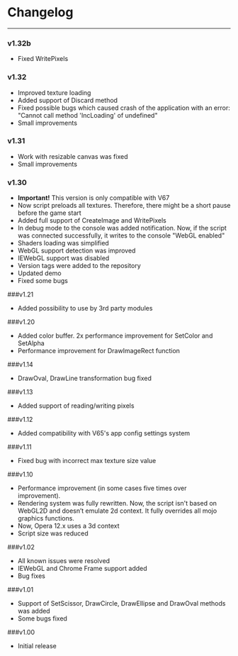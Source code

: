 Changelog
=
______________________________________________________
### v1.32b
* Fixed WritePixels

### v1.32
* Improved texture loading
* Added support of Discard method
* Fixed possible bugs which caused crash of the application with an error: "Cannot call method 'IncLoading' of undefined"
* Small improvements

### v1.31
* Work with resizable canvas was fixed
* Small improvements

### v1.30
* **Important!** This version is only compatible with V67
* Now script preloads all textures. Therefore, there might be a short pause before the game start
* Added full support of CreateImage and WritePixels
* In debug mode to the console was added notification. Now, if the script was connected successfully, it writes to the console "WebGL enabled"
* Shaders loading was simplified 
* WebGL support detection was improved 
* IEWebGL support  was disabled
* Version tags were added to the repository 
* Updated demo
* Fixed some bugs

###v1.21
* Added possibility to use by 3rd party modules

###v1.20
* Added color buffer. 2x performance improvement for SetColor and SetAlpha
* Performance improvement  for DrawImageRect function

###v1.14
* DrawOval, DrawLine transformation bug fixed

###v1.13
* Added support of reading/writing pixels

###v1.12
* Added compatibility with V65's app config settings system

###v1.11
* Fixed bug with incorrect max texture size value

###v1.10
* Performance improvement (in some cases five times over improvement).
* Rendering system was fully rewritten. Now, the script isn't based on WebGL2D and doesn’t emulate 2d context. It fully overrides all mojo graphics functions.
* Now, Opera 12.x uses a 3d context
* Script size was reduced

###v1.02
* All known issues were resolved 
* IEWebGL and Chrome Frame support added 
* Bug fixes

###v1.01
* Support of SetScissor, DrawCircle, DrawEllipse and DrawOval methods was added
* Some bugs fixed

###v1.00
* Initial release
